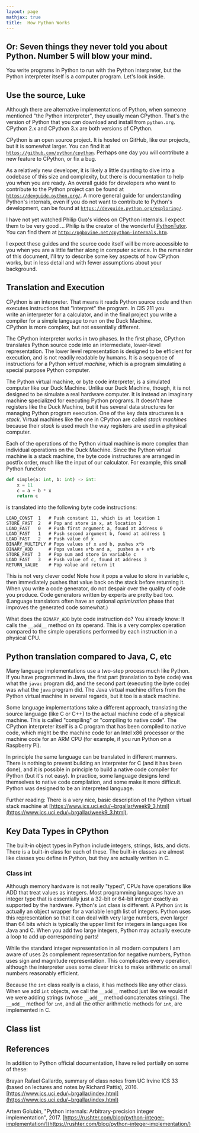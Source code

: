 ```yaml
---
layout: page
mathjax: true
title:  How Python Works
---
```


## Or: Seven things they never told you about Python.  Number 5 will blow your mind.

You write programs in Python to run with the Python interpreter, 
but the Python interpreter itself is a computer program. 
Let's look inside. 

## Use the source, Luke

Although there are alternative implementations of Python, when 
someone mentioned "the Python interpreter", they usually mean 
CPython.  That's the version of Python that you can download and 
install from `python.org`.  CPython 2.x and CPython 3.x are both 
versions of CPython. 

CPython is an open source project.  It is hosted on GitHub, 
like our projects, but it is somewhat larger.  You can 
find it at [`https://github.com/python/cpython`](https://github.com/python/cpython). 
Perhaps one day you will contribute a new feature to CPython, or fix a bug. 

As a relatively new developer, it is likely a little daunting to 
dive into a codebase of this size and complexity, but there is 
documentation to help you when you are ready. 
An overall guide for developers who want to contribute 
to the Python project can be found at 
[`https://devguide.python.org/`](https://devguide.python.org/). 
A more general guide for understanding Python's internals, even if you do not 
want to contribute to Python's development, can be found 
at [`https://devguide.python.org/exploring/`](https://devguide.python.org/exploring/). 

I have not yet watched Philip Guo's videos on CPython internals.  I expect 
them to be very good ... Philip is the creator of the wonderful 
[PythonTutor](http://pythontutor.com/).  You can find them at 
[`http://pgbovine.net/cpython-internals.htm`](http://pgbovine.net/cpython-internals.htm).

I expect these guides and the source code itself will be more accessible to 
you when you are a little farther along in computer science.  In the remainder 
of this document, I'll try to describe some key aspects of how CPython works, 
but in less detail and with fewer assumptions about your background. 

## Translation and Execution 

CPython is an interpreter. That means it reads Python source code and then 
executes instructions that "interpret" the program.  In CIS 211 you  
write an interpreter for a calculator, and in the final project you 
write a compiler for a simple language to run on the Duck Machine.  
CPython is more complex, but not essentially different. 

The CPython interpreter works in two phases.  In the first phase, CPython 
translates Python source code into an intermediate, lower-level representation. 
The lower level representation is designed to be efficient for execution, 
and is not readily readable by humans. It is a sequence of instructions for 
a Python _virtual machine_, which is a program simulating a special purpose 
Python computer. 

The Python virtual machine, or byte code interpreter, is a simulated 
computer like our Duck Machine.  Unlike our Duck Machine, though, it 
is not designed to be simulate a real hardware computer.  It is instead 
an imaginary machine specialized for executing Python programs.  It doesn't
have registers like the Duck Machine, but it has several data structures 
for managing Python program execution.  One of the key data structures 
is a _stack_.  Virtual machines like the one in CPython are called 
_stack machines_ because their _stack_ is used much the way 
registers are used in a physical computer. 

Each of the operations of the Python 
virtual machine is more complex than 
individual operations on the Duck Machine. 
Since the Python virtual machine is a stack 
machine, the byte code instructures are arranged 
in postfix order, much like the input of our calculator. 
For example, this small Python function: 

```python
def simple(a: int, b: int) -> int:
    x = 11
    c = a + b * x
    return c
```

is translated into the following byte code instructions: 

``` 
LOAD_CONST  1   # Push constant 11, which is at location 1
STORE_FAST  2   # Pop and store in x, at location 2
LOAD_FAST   0   # Push first argument a, found at address 0
LOAD_FAST   1   # Push second argument b, found at address 1
LOAD_FAST   2   # Push value of x 
BINARY_MULTIPLY # Pops values of x and b, pushes x*b
BINARY_ADD      # Pops values x*b and a,  pushes a + x*b
STORE_FAST  3   # Pop sum and store in variable c
LOAD_FAST   3   # Push value of c, found at address 3
RETURN_VALUE    # Pop value and return it
```

This is not very clever code!  Note how it pops a value to store
in variable `c`, then immediately pushes that value back on the 
stack before returning it.  When you write a code generator, 
do not despair over the quality of code you produce.  Code generators
written by experts are pretty bad too.  (Language translators often 
have an optional _optimization_ phase that improves the generated 
code somewhat.)

What does the `BINARY_ADD` byte code instruction do?  You already 
know:  It calls the `__add__` method on its operand.  This is a 
very complex operation compared to the simple operations performed
by each instruction in a physical CPU. 

## Python translation compared to Java, C, etc

Many language implementations use a two-step process 
much like Python.  If you have programmed in Java, 
the first part (translation to byte code) was what the 
`javac` program did, and the second part (executing 
the byte code) was what the `java` program did.  The 
Java virtual machine differs from the Python virtual 
machine in several regards, but it too is a stack machine. 

Some language implementations take a different approach, 
translating the source language (like C or C++) to 
the actual machine code of a physical machine. This is 
called "compiling" or "compiling to native code". 
The CPython interpreter itself is a C program that has 
been compiled to native code, which might be the machine 
code for an Intel x86 processor or the machine code for 
an ARM CPU (for example, if you run Python on a 
Raspberry Pi). 

In principle the same language can be translated in different 
manners.  There is nothing to prevent building an interpreter 
for C (and it has been done), and it is possible in principle 
to build a native code compiler for Python (but it's not easy). 
In practice, some language designs lend themselves to native 
code compilation, and some make it more difficult.  Python was 
designed to be an interpreted language. 

Further reading:  There is a very nice, basic description of 
the Python virtual stack machine at 
[https://www.ics.uci.edu/~brgallar/week9_3.html](https://www.ics.uci.edu/~brgallar/week9_3.html). 


## Key Data Types in CPython

The built-in object types in Python include integers, 
strings, lists, and dicts.  There is a built-in class 
for each of these.  The built-in classes are almost like 
classes you define in Python, but they are actually written 
in C. 

### Class int

Although memory hardware is not really "typed", CPUs have 
operations like ADD that treat values as integers.
Most programming languages have an integer type that 
is essentially just a 32-bit or 64-bit integer exactly 
as supported by the hardware.  Python's `int` class is 
different.  A Python `int` is actually an object wrapper for 
a variable length list of integers.  Python uses this 
representation so that it can deal with very large numbers, 
even larger than 64 bits which is typically the upper 
limit for integers in languages like Java and C. 
When you add two large integers, Python may actually execute 
a loop to add up corresponding parts!  

While the standard integer representation in all modern 
computers I am aware of uses 2s complement representation 
for negative numbers, Python uses sign and magnitude
representation.  This complicates every operation, although 
the interpreter uses some clever tricks to make arithmetic 
on small numbers reasonably efficient.  



Because the `int` class really is a class, it has methods 
like any other class.  When we add `int` objects, we call the 
`__add__` method just like we would if we were adding strings 
(whose `__add__` method concatenates strings).  The `__add__`
method for `int`, and all the other arithmetic methods for `int`, 
are implemented in C.  

## Class list



## References 

In addition to Python official documentation, 
I have relied partially on some of these: 

Brayan Rafael Gallardo, summary of class notes from UC Irvine 
ICS 33 (based on lectures and notes by Richard Pattis), 2016. 
[https://www.ics.uci.edu/~brgallar/index.html](https://www.ics.uci.edu/~brgallar/index.html)

Artem Golubin, "Python internals: Arbitrary-precision integer 
implementation", 2017. 
[https://rushter.com/blog/python-integer-implementation/](https://rushter.com/blog/python-integer-implementation/)


